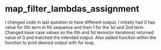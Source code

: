 # map_filter_lambdas_assignment

I changed code in last question to have different output. I initially had 0 has value for 0th term in fib sequence and then 1 for the 1st and 2nd term.
Changed base case values so the 0th and 1st terms(or iterations) returned value of 0 and matched the intended output. Also added function within the function to print
desired output with for loop.
